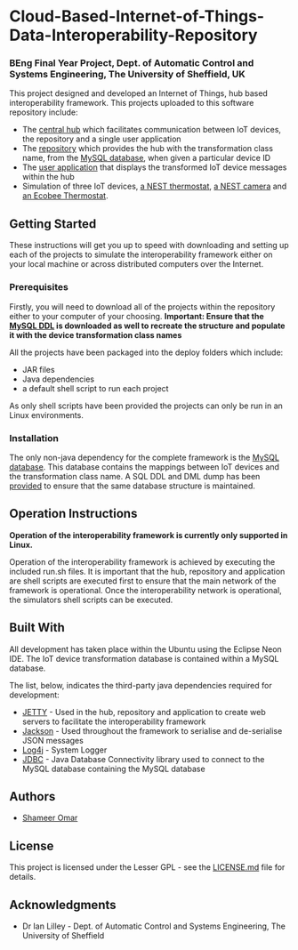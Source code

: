 # Cloud-Based-Internet-of-Things-Data-Interoperability-Repository #
### BEng Final Year Project, Dept. of Automatic Control and Systems Engineering, The University of Sheffield, UK ###
This project designed and developed an Internet of Things, hub based interoperability framework. This projects uploaded to this software repository include:
* The [central hub](HubServer) which facilitates communication between IoT devices, the repository and a single user application
* The [repository](RepositoryInterface) which provides the hub with the transformation class name, from the [MySQL database](MySQLDatabase), when given a particular device ID
* The [user application](Application) that displays the transformed IoT device messages within the hub
* Simulation of three IoT devices, [a NEST thermostat](NESTSimulator), [a NEST camera](NESTCameraSimulator) and [an Ecobee Thermostat](EcobeeSimulator). 

## Getting Started ##
These instructions will get you up to speed with downloading and setting up each of the projects to simulate the interoperability framework either on your local machine or across distributed computers over the Internet.

### Prerequisites ###
Firstly, you will need to download all of the projects within the repository either to your computer of your choosing. **Important: Ensure that the [MySQL DDL](MySQLDatabase) is downloaded as well to recreate the structure and populate it with the device transformation class names**

All the projects have been packaged into the deploy folders which include:
* JAR files
* Java dependencies
* a default shell script to run each project

As only shell scripts have been provided the projects can only be run in an Linux environments.

### Installation ###
The only non-java dependency for the complete framework is the [MySQL database](https://dev.mysql.com/doc/refman/5.7/en/linux-installation.html). This database contains the mappings between IoT devices and the transformation class name. A SQL DDL and DML dump has been [provided](MySQLDatabase) to ensure that the same database structure is maintained. 

## Operation Instructions ##
**Operation of the interoperability framework is currently only supported in Linux.**

Operation of the interoperability framework is achieved by executing the included run.sh files. It is important that the hub, repository and application are shell scripts are executed first to ensure that the main network of the framework is operational. Once the interoperability network is operational, the simulators shell scripts can be executed.

## Built With ##
All development has taken place within the Ubuntu using the Eclipse Neon IDE. The IoT device transformation database is contained within a MySQL database.

The list, below, indicates the third-party java dependencies required for development:
* [JETTY](http://www.eclipse.org/jetty/download.html) - Used in the hub, repository and application to create web servers to facilitate the interoperability framework
* [Jackson](https://github.com/FasterXML/jackson) - Used throughout the framework to serialise and de-serialise JSON messages
* [Log4j](http://logging.apache.org/log4j/log4j-2.3/download.html)  - System Logger
* [JDBC](https://dev.mysql.com/downloads/connector/j/5.1.html)  - Java Database Connectivity library used to connect to the MySQL database containing the MySQL database

## Authors ##
* [Shameer Omar](https://uk.linkedin.com/in/shameeromar)

## License ##
This project is licensed under the Lesser GPL - see the [LICENSE.md](LICENSE.md) file for details.

## Acknowledgments ##
* Dr Ian Lilley - Dept. of Automatic Control and Systems Engineering, The University of Sheffield
